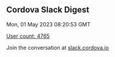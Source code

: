 ## Cordova Slack Digest
Mon, 01 May 2023 08:20:53 GMT

[User count: 4765](https://cordova.slack.com/)


Join the conversation at [slack.cordova.io](http://slack.cordova.io/)
